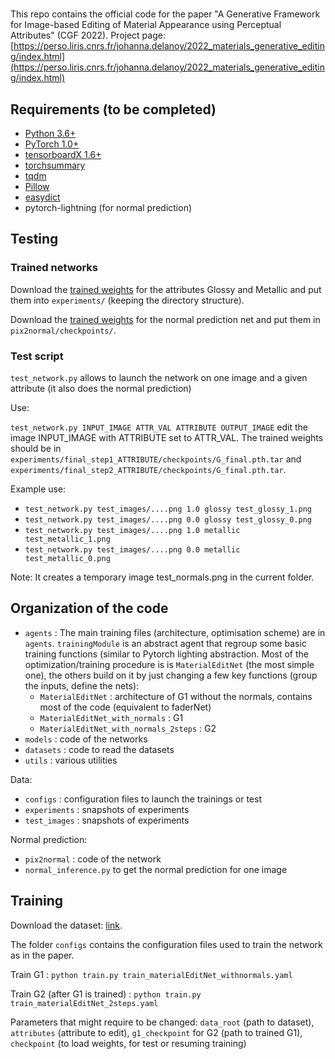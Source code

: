 # 
This repo contains the official code for the paper "A Generative Framework for Image-based Editing of Material Appearance using Perceptual Attributes" (CGF 2022). Project page: [https://perso.liris.cnrs.fr/johanna.delanoy/2022_materials_generative_editing/index.html](https://perso.liris.cnrs.fr/johanna.delanoy/2022_materials_generative_editing/index.html)

## Requirements (to be completed)
* [Python 3.6+](https://www.python.org)
* [PyTorch 1.0+](https://pytorch.org)
* [tensorboardX 1.6+](https://github.com/lanpa/tensorboardX)
* [torchsummary](https://github.com/sksq96/pytorch-summary)
* [tqdm](https://github.com/tqdm/tqdm)
* [Pillow](https://github.com/python-pillow/Pillow)
* [easydict](https://github.com/makinacorpus/easydict)
* pytorch-lightning (for normal prediction)


## Testing

### Trained networks 
Download the [trained weights](https://perso.liris.cnrs.fr/johanna.delanoy/data/2022_materials_generative_editing/models/checkpoints_generative_net.zip) for the attributes Glossy and Metallic and put them into `experiments/` (keeping the directory structure). 

Download the [trained weights](https://perso.liris.cnrs.fr/johanna.delanoy/data/2022_materials_generative_editing/models/normal_final.ckpt) for the normal prediction net and put them in `pix2normal/checkpoints/`.

### Test script
`test_network.py` allows to launch the network on one image and a given attribute (it also does the normal prediction)

Use:

`test_network.py INPUT_IMAGE ATTR_VAL ATTRIBUTE OUTPUT_IMAGE` edit the image INPUT_IMAGE with ATTRIBUTE set to ATTR_VAL. The trained weights should be in `experiments/final_step1_ATTRIBUTE/checkpoints/G_final.pth.tar` and `experiments/final_step2_ATTRIBUTE/checkpoints/G_final.pth.tar`.

Example use:
* `test_network.py test_images/....png 1.0 glossy test_glossy_1.png`
* `test_network.py test_images/....png 0.0 glossy test_glossy_0.png`
* `test_network.py test_images/....png 1.0 metallic test_metallic_1.png`
* `test_network.py test_images/....png 0.0 metallic test_metallic_0.png`

Note: It creates a temporary image test_normals.png in the current folder.


## Organization of the code

* `agents` : The main training files (architecture, optimisation scheme) are in `agents`. `trainingModule` is an abstract agent that regroup some basic training functions (similar to Pytorch lighting abstraction. Most of the optimization/training procedure is is `MaterialEditNet` (the most simple one), the others build on it by just changing a few key functions (group the inputs, define the nets):
  * `MaterialEditNet` : architecture of G1 without the normals, contains most of the code (equivalent to faderNet)
  * `MaterialEditNet_with_normals` : G1
  * `MaterialEditNet_with_normals_2steps` : G2
* `models` : code of the networks
* `datasets` : code to read the datasets
* `utils` : various utilities

Data:
* `configs` : configuration files to launch the trainings or test
* `experiments` : snapshots of experiments
* `test_images` : snapshots of experiments

Normal prediction:
* `pix2normal` : code of the network
* `normal_inference.py` to get the normal prediction for one image

## Training

Download the dataset: [link](https://perso.liris.cnrs.fr/johanna.delanoy/data/2022_materials_generative_editing/network_dataset.zip).

The folder `configs` contains the configuration files used to train the network as in the paper.

Train G1 : `python train.py train_materialEditNet_withnormals.yaml`

Train G2 (after G1 is trained) : `python train.py train_materialEditNet_2steps.yaml`

Parameters that might require to be changed: `data_root` (path to dataset), `attributes` (attribute to edit), `g1_checkpoint` for G2 (path to trained G1), `checkpoint` (to load weights, for test or resuming training)
